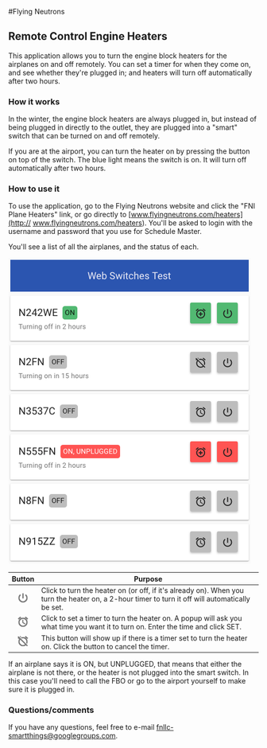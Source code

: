 #Flying Neutrons
## Remote Control Engine Heaters

This application allows you to turn the engine block heaters for the airplanes on and off remotely.  You can set a timer for when they come on, and see whether they're plugged in; and heaters will turn off automatically after two hours.

### How it works
In the winter, the engine block heaters are always plugged in, but instead of being plugged in directly to the outlet, they are plugged into a "smart" switch that can be turned on and off remotely.

If you are at the airport, you can turn the heater on by pressing the button on top of the switch.  The blue light means the switch is on.  It will turn off automatically after two hours.

### How to use it
To use the application, go to the Flying Neutrons website and click the "FNI Plane Heaters" link, or go directly to [www.flyingneutrons.com/heaters](http:// www.flyingneutrons.com/heaters).  You'll be asked to login with the username and password that you use for Schedule Master.

You'll see a list of all the airplanes, and the status of each.

![](screenshot.png)

| Button | Purpose |
|:-------------:| ------------- |
| ![](onoff.png) | Click to turn the heater on (or off, if it's already on). When you turn the heater on, a 2-hour timer to turn it off will automatically be set. |
| ![](timeron.png) | Click to set a timer to turn the heater on.  A popup will ask you what time you want it to turn on.  Enter the time and click SET. |
| ![](timeroff.png) | This button will show up if there is a timer set to turn the heater on.  Click the button to cancel the timer. |

If an airplane says it is ON, but UNPLUGGED, that means that either the airplane is not there, or the heater is not plugged into the smart switch.  In this case you'll need to call the FBO or go to the airport yourself to make sure it is plugged in.

### Questions/comments
If you have any questions, feel free to e-mail [fnllc-smartthings@googlegroups.com](mailto:fnllc-smartthings@googlegroups.com).